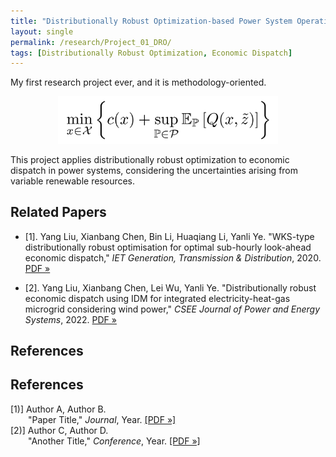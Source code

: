 ```yaml
---
title: "Distributionally Robust Optimization-based Power System Operations"
layout: single
permalink: /research/Project_01_DRO/
tags: [Distributionally Robust Optimization, Economic Dispatch]
---
```

My first research project ever, and it is methodology-oriented.
 
<p align="center">
  <img src="/assets/images/Project_01_Fig01_Title.gif" alt="Alt text" width="70%">
</p>
 
This project applies distributionally robust optimization to economic dispatch in power systems, considering the uncertainties arising from variable renewable resources.


## Related Papers
- [1]. Yang Liu, Xianbang Chen, Bin Li, Huaqiang Li, Yanli Ye. "WKS-type distributionally robust optimisation for optimal sub-hourly look-ahead economic dispatch," *IET Generation, Transmission & Distribution*, 2020. [PDF »](/assets/papers/Project_01_Paper_01.pdf)

- [2]. Yang Liu, Xianbang Chen, Lei Wu, Yanli Ye. "Distributionally robust economic dispatch using IDM for integrated electricity-heat-gas microgrid considering wind power," *CSEE Journal of Power and Energy Systems*, 2022. [PDF »](/assets/papers/Project_01_Paper_02.pdf)


## References

## References

<ul style="list-style: none; margin: 0; padding: 0;">
  <li style="padding-left: 2em; text-indent: -2em;">
    [1)] Author A, Author B.<br>
    "Paper Title," <em>Journal</em>, Year.
    <a href="/assets/papers/paper1.pdf">[PDF »]</a>
  </li>

  <li style="padding-left: 2em; text-indent: -2em;">
    [2)] Author C, Author D.<br>
    "Another Title," <em>Conference</em>, Year.
    <a href="/assets/papers/paper2.pdf">[PDF »]</a>
  </li>
</ul>



